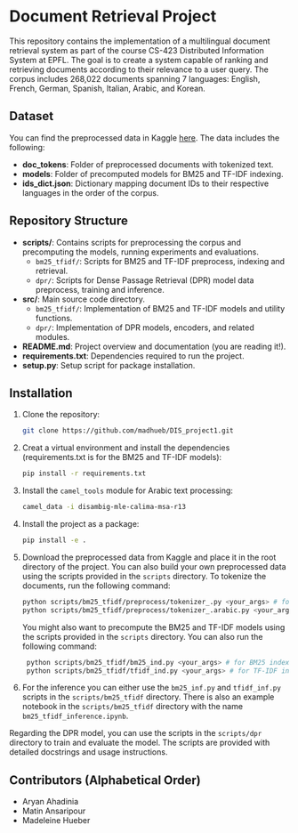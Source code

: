 # Document Retrieval Project

This repository contains the implementation of a multilingual document retrieval system as part of the course CS-423 Distributed Information System at EPFL. The goal is to create a system capable of ranking and retrieving documents according to their relevance to a user query. The corpus includes 268,022 documents spanning 7 languages: English, French, German, Spanish, Italian, Arabic, and Korean.

## Dataset
You can find the preprocessed data in Kaggle [here](https://www.kaggle.com/datasets/mansarip/dis1-preprocess). The data includes the following:
- **doc_tokens**: Folder of preprocessed documents with tokenized text.
- **models**: Folder of precomputed models for BM25 and TF-IDF indexing.
- **ids_dict.json**: Dictionary mapping document IDs to their respective languages in the order of the corpus.


## Repository Structure
- **scripts/**: Contains scripts for preprocessing the corpus and precomputing the models, running experiments and evaluations.
  - `bm25_tfidf/`: Scripts for BM25 and TF-IDF preprocess, indexing and retrieval.
  - `dpr/`: Scripts for Dense Passage Retrieval (DPR) model data preprocess, training and inference.
- **src/**: Main source code directory.
  - `bm25_tfidf/`: Implementation of BM25 and TF-IDF models and utility functions.
  - `dpr/`: Implementation of DPR models, encoders, and related modules.
- **README.md**: Project overview and documentation (you are reading it!).
- **requirements.txt**: Dependencies required to run the project.
- **setup.py**: Setup script for package installation.

## Installation
1. Clone the repository:
   ```bash
   git clone https://github.com/madhueb/DIS_project1.git
   ```
2. Creat a virtual environment and install the dependencies (requirements.txt is for the BM25 and TF-IDF models):
   ```bash
   pip install -r requirements.txt
   ```
3. Install the `camel_tools` module for Arabic text processing:
   ```bash
   camel_data -i disambig-mle-calima-msa-r13
    ```
4. Install the project as a package:
   ```bash
   pip install -e .
   ```
5. Download the preprocessed data from Kaggle and place it in the root directory of the project. You can also build your own preprocessed data using the scripts provided in the `scripts` directory. To tokenize the documents, run the following command:
   ```bash
   python scripts/bm25_tfidf/preprocess/tokenizer_.py <your_args> # for all languages except Arabic
   python scripts/bm25_tfidf/preprocess/tokenizer_.arabic.py <your_args> # for Arabic
   ```
    You might also want to precompute the BM25 and TF-IDF models using the scripts provided in the `scripts` directory. You can also run the following command:
   ```bash
    python scripts/bm25_tfidf/bm25_ind.py <your_args> # for BM25 indexing
    python scripts/bm25_tfidf/tfidf_ind.py <your_args> # for TF-IDF indexing
    ```
6. For the inference you can either use the `bm25_inf.py` and `tfidf_inf.py` scripts in the `scripts/bm25_tfidf` directory. There is also an example notebook in the `scripts/bm25_tfidf` directory with the name `bm25_tfidf_inference.ipynb`.

Regarding the DPR model, you can use the scripts in the `scripts/dpr` directory to train and evaluate the model. The scripts are provided with detailed docstrings and usage instructions.

## Contributors (Alphabetical Order)
- Aryan Ahadinia
- Matin Ansaripour
- Madeleine Hueber



